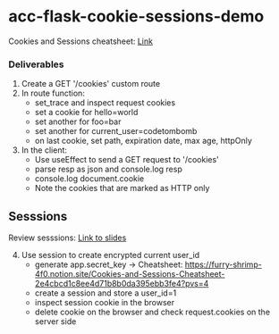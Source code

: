 # acc-flask-cookie-sessions-demo

Cookies and Sessions cheatsheet: [Link](https://furry-shrimp-4f0.notion.site/Cookies-and-Sessions-Cheatsheet-2e4cbcd1c8ee4d71b8b0da395ebb3fe4?pvs=4)

### Deliverables
1. Create a GET '/cookies' custom route
2. In route function:
    - set_trace and inspect request cookies
    - set a cookie for hello=world
    - set another for foo=bar
    - set another for current_user=codetombomb
    - on last cookie, set path, expiration date, max age, httpOnly    
3. In the client:
    - Use useEffect to send a GET request to '/cookies'
    - parse resp as json and console.log resp
    - console.log document.cookie
    - Note the cookies that are marked as HTTP only 

## Sesssions
Review sesssions: [Link to slides](https://docs.google.com/presentation/d/1n50KET2YQJJoXdJQUcGMIdeyEYcqbKda3SU_kZeWTLU/edit?usp=sharing)

4. Use session to create encrypted current user_id
    - generate app.secret_key -> Cheatsheet: https://furry-shrimp-4f0.notion.site/Cookies-and-Sessions-Cheatsheet-2e4cbcd1c8ee4d71b8b0da395ebb3fe4?pvs=4
    - create a session and store a user_id=1
    - inspect session cookie in the browser
    - delete cookie on the browser and check request.cookies on the server side